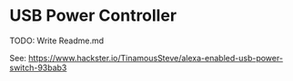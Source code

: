 # USB Power Controller

TODO: Write Readme.md

See: https://www.hackster.io/TinamousSteve/alexa-enabled-usb-power-switch-93bab3